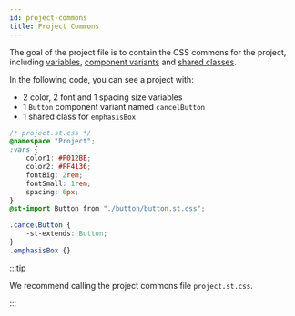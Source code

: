 ```yaml
---
id: project-commons
title: Project Commons
---
```


The goal of the project file is to contain the CSS commons for the project, including [variables](../references/variables.md), [component variants](./component-variants.md) and [shared classes](./shared-classes.md).

In the following code, you can see a project with:
 * 2 color, 2 font and 1 spacing size variables 
 * 1 `Button` component variant named `cancelButton` 
 * 1 shared class for `emphasisBox`

```css
/* project.st.css */
@namespace "Project";
:vars {
    color1: #F012BE;
    color2: #FF4136;
    fontBig: 2rem;
    fontSmall: 1rem;
    spacing: 6px;
}
@st-import Button from "./button/button.st.css";

.cancelButton {
    -st-extends: Button;
}
.emphasisBox {}
```

:::tip

We recommend calling the project commons file `project.st.css`.

:::